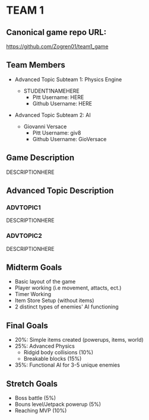 # TEAM 1

## Canonical game repo URL:

https://github.com/Zogren01/team1_game

## Team Members
* Advanced Topic Subteam 1: Physics Engine

	* STUDENT1NAMEHERE
		* Pitt Username: HERE
		* Github Username: HERE

* Advanced Topic Subteam 2: AI

	* Giovanni Versace
		* Pitt Username: giv8
		* Github Username: GioVersace

## Game Description

DESCRIPTIONHERE

## Advanced Topic Description

### ADVTOPIC1

DESCRIPTIONHERE

### ADVTOPIC2

DESCRIPTIONHERE

## Midterm Goals

* Basic layout of the game
* Player working (i.e movement, attacts, ect.)
* Timer Working
* Item Store Setup (without items)
* 2 distinct types of enemies' AI functioning 

## Final Goals

* 20%: Simple items created (powerups, items, world)
* 25%: Advanced Physics
  * Ridgid body collisions (10%)
  * Breakable blocks (15%)  
* 35%: Functional AI for 3-5 unique enemies

## Stretch Goals

* Boss battle (5%)
* Bouns level/Jetpack powerup (5%)
* Reaching MVP (10%)
